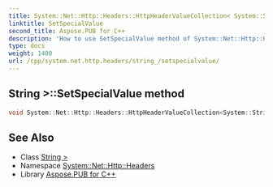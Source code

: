 ```yaml
---
title: System::Net::Http::Headers::HttpHeaderValueCollection< System::String >::SetSpecialValue method
linktitle: SetSpecialValue
second_title: Aspose.PUB for C++
description: 'How to use SetSpecialValue method of System::Net::Http::Headers::HttpHeaderValueCollection< System::String > class in C++.'
type: docs
weight: 1400
url: /cpp/system.net.http.headers/string_/setspecialvalue/
---
```

## String >::SetSpecialValue method




```cpp
void System::Net::Http::Headers::HttpHeaderValueCollection<System::String>::SetSpecialValue()
```

## See Also

* Class [String >](../)
* Namespace [System::Net::Http::Headers](../../)
* Library [Aspose.PUB for C++](../../../)
